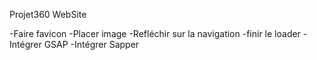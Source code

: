 Projet360 WebSite

-Faire favicon
-Placer image
-Refléchir sur la navigation
-finir le loader
-Intégrer GSAP
-Intégrer Sapper
